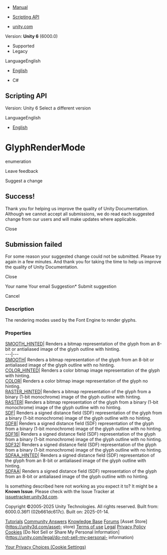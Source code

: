[ ]()

  * [Manual](../Manual/index.html)
  * [Scripting API](../ScriptReference/index.html)

  * [unity.com](https://unity.com/)

Version: **Unity 6** (6000.0)

  * Supported
  * Legacy

LanguageEnglish

  * [English]()

  * C#

[ ](https://docs.unity3d.com)

## Scripting API

Version: Unity 6 Select a different version

LanguageEnglish

  * [English]()

# GlyphRenderMode

enumeration

Leave feedback

Suggest a change

## Success!

Thank you for helping us improve the quality of Unity Documentation. Although
we cannot accept all submissions, we do read each suggested change from our
users and will make updates where applicable.

Close

## Submission failed

For some reason your suggested change could not be submitted. Please <a>try
again</a> in a few minutes. And thank you for taking the time to help us
improve the quality of Unity Documentation.

Close

Your name Your email Suggestion* Submit suggestion

Cancel

[ ]()

### Description

The rendering modes used by the Font Engine to render glyphs.

### Properties

[SMOOTH_HINTED](TextCore.LowLevel.GlyphRenderMode.SMOOTH_HINTED.html)| Renders
a bitmap representation of the glyph from an 8-bit or antialiased image of the
glyph outline with hinting.  
---|---  
[SMOOTH](TextCore.LowLevel.GlyphRenderMode.SMOOTH.html)| Renders a bitmap
representation of the glyph from an 8-bit or antialiased image of the glyph
outline with no hinting.  
[COLOR_HINTED](TextCore.LowLevel.GlyphRenderMode.COLOR_HINTED.html)| Renders a
color bitmap image representation of the glyph with hinting.  
[COLOR](TextCore.LowLevel.GlyphRenderMode.COLOR.html)| Renders a color bitmap
image representation of the glyph no hinting.  
[RASTER_HINTED](TextCore.LowLevel.GlyphRenderMode.RASTER_HINTED.html)| Renders
a bitmap representation of the glyph from a binary (1-bit monochrome) image of
the glyph outline with hinting.  
[RASTER](TextCore.LowLevel.GlyphRenderMode.RASTER.html)| Renders a bitmap
representation of the glyph from a binary (1-bit monochrome) image of the
glyph outline with no hinting.  
[SDF](TextCore.LowLevel.GlyphRenderMode.SDF.html)| Renders a signed distance
field (SDF) representation of the glyph from a binary (1-bit monochrome) image
of the glyph outline with no hinting.  
[SDF8](TextCore.LowLevel.GlyphRenderMode.SDF8.html)| Renders a signed distance
field (SDF) representation of the glyph from a binary (1-bit monochrome) image
of the glyph outline with no hinting.  
[SDF16](TextCore.LowLevel.GlyphRenderMode.SDF16.html)| Renders a signed
distance field (SDF) representation of the glyph from a binary (1-bit
monochrome) image of the glyph outline with no hinting.  
[SDF32](TextCore.LowLevel.GlyphRenderMode.SDF32.html)| Renders a signed
distance field (SDF) representation of the glyph from a binary (1-bit
monochrome) image of the glyph outline with no hinting.  
[SDFAA_HINTED](TextCore.LowLevel.GlyphRenderMode.SDFAA_HINTED.html)| Renders a
signed distance field (SDF) representation of the glyph from an 8-bit or
antialiased image of the glyph outline with hinting.  
[SDFAA](TextCore.LowLevel.GlyphRenderMode.SDFAA.html)| Renders a signed
distance field (SDF) representation of the glyph from an 8-bit or antialiased
image of the glyph outline with no hinting.  
  
Is something described here not working as you expect it to? It might be a
**Known Issue**. Please check with the Issue Tracker at
[issuetracker.unity3d.com](https://issuetracker.unity3d.com).

Copyright ©2005-2025 Unity Technologies. All rights reserved. Built from:
6000.0.36f1 (02b661dc617c). Built on: 2025-01-14.

[Tutorials](https://unity3d.com/learn) [Community
Answers](https://answers.unity3d.com) [Knowledge
Base](https://support.unity3d.com/hc/en-us)
[Forums](https://forum.unity3d.com) [Asset Store](https://unity3d.com/asset-
store) [Terms of use](https://docs.unity3d.com/Manual/TermsOfUse.html)
[Legal](https://unity.com/legal) [Privacy
Policy](https://unity.com/legal/privacy-policy)
[Cookies](https://unity.com/legal/cookie-policy) [Do Not Sell or Share My
Personal Information](https://unity.com/legal/do-not-sell-my-personal-
information)

[Your Privacy Choices (Cookie Settings)](javascript:void\(0\);)

